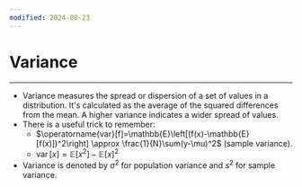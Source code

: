 ```yaml
---
modified: 2024-08-23
---
```

# Variance 
---
- Variance measures the spread or dispersion of a set of values in a distribution. It's calculated as the average of the squared differences from the mean. A higher variance indicates a wider spread of values.
- There is a useful trick to remember:
  - $\operatorname{var}[f]=\mathbb{E}\left[(f(x)-\mathbb{E}[f(x)])^2\right] \approx \frac{1}{N}\sum(y-\mu)^2$ (sample variance).
  - $\operatorname{var}[x]=\mathbb{E}\left[x^2\right]-\mathbb{E}[x]^2$
- Variance is denoted by $\sigma^2$ for population variance and $s^2$ for sample variance.
